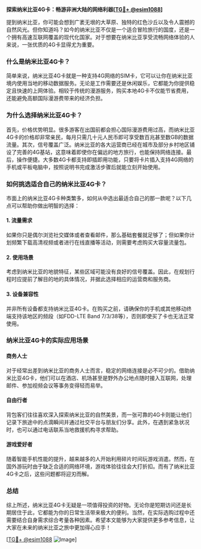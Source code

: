 **探索纳米比亚4G卡：畅游非洲大陆的网络利器[[TG💪+ @esim1088](https://t.me/s/esim1088)]**

提到纳米比亚，你可能会想到广袤无垠的大草原、独特的红色沙丘以及令人震撼的自然风光。但你知道吗？如今的纳米比亚不仅是一个适合冒险旅行的国度，还是一个拥有高速互联网覆盖的现代化国家。对于想要在纳米比亚享受流畅网络体验的人来说，一张优质的4G卡显得尤为重要。

### 什么是纳米比亚4G卡？

简单来说，纳米比亚4G卡就是一种支持4G网络的SIM卡，它可以让你在纳米比亚境内使用当地的移动数据服务。无论是工作需要还是休闲娱乐，它都能为你提供稳定且快速的上网体验。相较于传统的漫游服务，购买本地4G卡不仅能节省费用，还能避免高额国际漫游费带来的经济负担。

### 为什么选择纳米比亚4G卡？

首先，价格优势明显。很多游客在出国前都会担心国际漫游费用过高，而纳米比亚4G卡的价格却非常亲民，每月只需几十元人民币即可享受数百兆甚至数GB的数据流量。其次，信号覆盖广泛。纳米比亚的各大运营商已经在城市及部分乡村地区铺设了完善的4G基站，这意味着即使你在偏远的地方旅行，也能保持网络连接。最后，操作便捷。大多数4G卡都支持即插即用功能，只要将卡片插入支持4G网络的手机或平板电脑中，按照说明书完成激活步骤后就能立刻开始使用。

### 如何挑选适合自己的纳米比亚4G卡？

市面上的纳米比亚4G卡种类繁多，如何从中选出最适合自己的那一款呢？以下几点可以帮助你做出明智的选择：

#### 1. 流量需求
如果你只是偶尔浏览社交媒体或者查看邮件，那么基础套餐就足够了；但如果你计划频繁下载高清视频或者进行在线直播等活动，则需要考虑购买大容量流量包。

#### 2. 使用场景
考虑到纳米比亚的地貌特征，某些区域可能没有良好的信号覆盖。因此，在规划行程时应提前了解目的地的具体情况，并据此选择相应的运营商和服务商。

#### 3. 设备兼容性
并非所有设备都支持纳米比亚4G卡。在购买之前，请确保你的手机或其他移动终端支持该地区的频段（如FDD-LTE Band 7/3/38等），否则即使买了卡也无法正常使用。

### 纳米比亚4G卡的实际应用场景

#### 商务人士
对于经常出差到纳米比亚的商务人士而言，稳定的网络连接是必不可少的。借助纳米比亚4G卡，他们可以在酒店、机场甚至是野外办公地点随时接入互联网，处理邮件、参加视频会议等事务变得轻而易举。

#### 自由行者
背包客们往往喜欢深入探索纳米比亚的自然美景，而一张可靠的4G卡则能让他们记录下旅途中的点滴瞬间并通过社交平台与朋友们分享。此外，在遇到紧急状况时，也可以通过电话联系当地救援机构寻求帮助。

#### 游戏爱好者
随着智能手机性能的提升，越来越多的人开始利用碎片时间玩游戏消遣。然而，在国外游玩时由于缺乏合适的网络环境，游戏体验往往会大打折扣。而有了纳米比亚4G卡之后，这些问题都将迎刃而解。

### 总结

综上所述，纳米比亚4G卡无疑是一项值得投资的好物。无论你是短期访问还是长期居住于此，它都能为你的日常生活带来极大的便利。当然，在实际选购过程中还需要结合自身需求综合考量各种因素。希望本文能够为大家提供更多参考信息，让大家在未来的纳米比亚之旅中更加得心应手！

[[TG💪+ @esim1088](https://t.me/s/esim1088) ![Image](https://i.postimg.cc/4NQfJmqS/Snipaste-2025-05-13-00-14-12.png)]